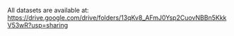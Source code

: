 All datasets are available at:
https://drive.google.com/drive/folders/13qKv8_AFmJ0Ysp2CuovNBBn5KkkV53wR?usp=sharing
